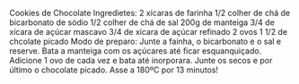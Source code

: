 Cookies de Chocolate Ingredietes: 2 xícaras de farinha 1/2 colher de chá
de bicarbonato de sódio 1/2 colher de chá de sal 200g de manteiga 3/4 de
xícara de açúcar mascavo 3/4 de xícara de açúcar refinado 2 ovos 1 1/2
de chcolate picado Modo de preparo: Junte a fainha, o bicarbonato e o
sal e reserve. Bata a manteiga com os açúcares até ficar esquanquiçado.
Adicione 1 ovo de cada vez e bata até inorporara. Junte os secos e por
último o chocolate picado. Asse a 180ºC por 13 minutos!
